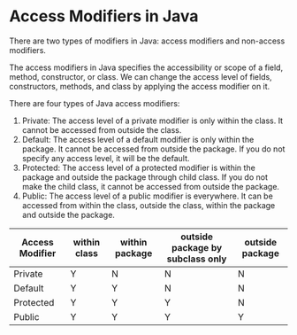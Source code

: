 # Access Modifiers in Java
There are two types of modifiers in Java: access modifiers and non-access modifiers.

The access modifiers in Java specifies the accessibility or scope of a field, method, constructor, or class. We can change the access level of fields, constructors, methods, and class by applying the access modifier on it.

There are four types of Java access modifiers:
1. Private: The access level of a private modifier is only within the class. It cannot be accessed from outside the class.
2. Default: The access level of a default modifier is only within the package. It cannot be accessed from outside the package. If you do not specify any access level, it will be the default.
3. Protected: The access level of a protected modifier is within the package and outside the package through child class. If you do not make the child class, it cannot be accessed from outside the package.
4. Public: The access level of a public modifier is everywhere. It can be accessed from within the class, outside the class, within the package and outside the package.


|Access Modifier	 | within class	| within package	|outside package by subclass only	|outside package |
| ------ | ------ | ------ | ------ |------ | 
Private	|Y	|N	|N	|N
Default	|Y	|Y	|N	|N
Protected	|Y	|Y	|Y	|N
Public	|Y	|Y	|Y	|Y